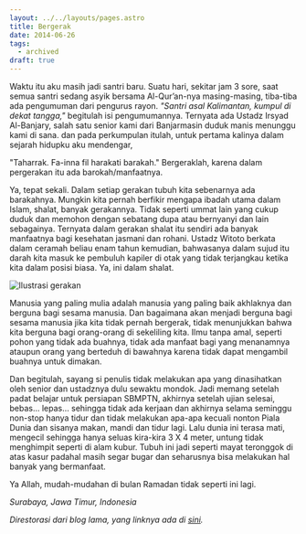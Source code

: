 ```yaml
---
layout: ../../layouts/pages.astro
title: Bergerak
date: 2014-06-26
tags:
  - archived
draft: true
---
```

Waktu itu aku masih jadi santri baru. Suatu hari, sekitar jam 3 sore, saat semua santri sedang asyik bersama Al-Qur’an-nya masing-masing, tiba-tiba ada pengumuman dari pengurus rayon. *"Santri asal Kalimantan, kumpul di dekat tangga,"* begitulah isi pengumumannya. Ternyata ada Ustadz Irsyad Al-Banjary, salah satu senior kami dari Banjarmasin duduk manis menunggu kami di sana. dan pada perkumpulan itulah, untuk pertama kalinya dalam sejarah hidupku aku mendengar,

"Taharrak. Fa-inna fil harakati barakah." Bergeraklah, karena dalam pergerakan itu ada barokah/manfaatnya.

Ya, tepat sekali. Dalam setiap gerakan tubuh kita sebenarnya ada barakahnya. Mungkin kita pernah berfikir mengapa ibadah utama dalam Islam, shalat, banyak gerakannya. Tidak seperti ummat lain yang cukup duduk dan memohon dengan sebatang dupa atau bernyanyi dan lain sebagainya. Ternyata dalam gerakan shalat itu sendiri ada banyak manfaatnya bagi kesehatan jasmani dan rohani. Ustadz Witoto berkata dalam ceramah beliau enam tahun kemudian, bahwasanya dalam sujud itu darah kita masuk ke pembuluh kapiler di otak yang tidak terjangkau ketika kita dalam posisi biasa. Ya, ini dalam shalat.

![Ilustrasi gerakan](https://source.unsplash.com/KHipnBn7sdY/1600x1000)

Manusia yang paling mulia adalah manusia yang paling baik akhlaknya dan berguna bagi sesama manusia. Dan bagaimana akan menjadi berguna bagi sesama manusia jika kita tidak pernah bergerak, tidak menunjukkan bahwa kita berguna bagi orang-orang di sekeliling kita. Ilmu tanpa amal, seperti pohon yang tidak ada buahnya, tidak ada manfaat bagi yang menanamnya ataupun orang yang berteduh di bawahnya karena tidak dapat mengambil buahnya untuk dimakan.

Dan begitulah, sayang si penulis tidak melakukan apa yang dinasihatkan oleh senior dan ustadznya dulu sewaktu mondok. Jadi memang setelah padat belajar untuk persiapan SBMPTN, akhirnya setelah ujian selesai, bebas… lepas… sehingga tidak ada kerjaan dan akhirnya selama seminggu non-stop hanya tidur dan tidak melakukan apa-apa kecuali nonton Piala Dunia dan sisanya makan, mandi dan tidur lagi. Lalu dunia ini terasa mati, mengecil sehingga hanya seluas kira-kira 3 X 4 meter, untung tidak menghimpit seperti di alam kubur. Tubuh ini jadi seperti mayat teronggok di atas kasur padahal masih segar bugar dan seharusnya bisa melakukan hal banyak yang  bermanfaat.

Ya Allah, mudah-mudahan di bulan Ramadan tidak seperti ini lagi.

*Surabaya, Jawa Timur, Indonesia*

*Direstorasi dari blog lama, yang linknya ada di [sini](https://web.archive.org/web/20140917091128/http://radenpioneer.wordpress.com/2014/06/26/lalu-dunia-ini-terasa-mati/).*